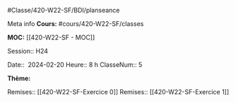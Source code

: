#Classe/420-W22-SF/BDI/planseance

Meta info
**Cours:** #cours/420-W22-SF/classes

**MOC:** [[420-W22-SF - MOC]]

Session:: H24

Date::  2024-02-20
Heure:: 8 h
ClasseNum:: 5


**Thème:**

Remises:: [[420-W22-SF-Exercice 0]]
Remises:: [[420-W22-SF-Exercice 1]]